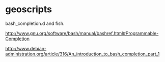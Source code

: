 geoscripts
==========

bash_completion.d and fish.

http://www.gnu.org/software/bash/manual/bashref.html#Programmable-Completion

http://www.debian-administration.org/article/316/An_introduction_to_bash_completion_part_1
